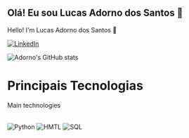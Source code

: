 
## Olá! Eu sou Lucas Adorno dos Santos 👋
Hello! I'm Lucas Adorno dos Santos 👋

[![LinkedIn](https://img.shields.io/badge/LinkedIn-0077B5?style=for-the-badge&logo=linkedin&logoColor=white)](https://www.linkedin.com/in/lucas-adorno-dos-santos-25b2a2164/)

![Adorno's GitHub stats](https://github-readme-stats.vercel.app/api?username=lucasadorno0804&show_icons=true&theme=dark)

# Principais Tecnologias
Main technologies
<div style="display: inline_block"><br/>
    <img align="center" alt="Python" src="https://img.shields.io/badge/Python-3776AB?style=for-the-badge&logo=python&logoColor=white"/>
    <img align="center" alt="HMTL" src="https://img.shields.io/badge/HTML-239120?style=for-the-badge&logo=html5&logoColor=white"/>
    <img align="center" alt="SQL" src="https://img.shields.io/badge/Microsoft_SQL_Server-CC2927?style=for-the-badge&logo=microsoft-sql-server&logoColor=white"/>
</div>


<!--
**lucasadorno0804/lucasadorno0804** is a ✨ _special_ ✨ repository because its `README.md` (this file) appears on your GitHub profile.

Here are some ideas to get you started:

- 🔭 I’m currently working on ...
- 🌱 I’m currently learning ...
- 👯 I’m looking to collaborate on ...
- 🤔 I’m looking for help with ...
- 💬 Ask me about ...
- 📫 How to reach me: ...
- 😄 Pronouns: ...
- ⚡ Fun fact: ...
-->
